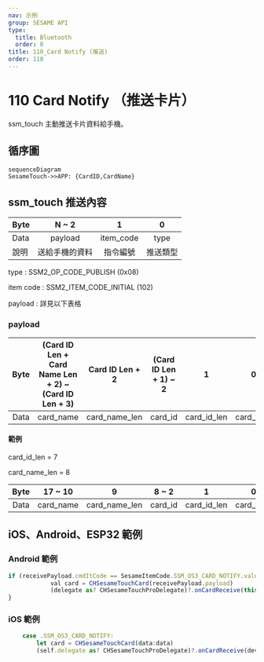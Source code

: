 ```yaml
---
nav: 示例
group: SESAME API
type:
  title: Bluetooth
  order: 0
title: 110_Card Notify (推送)
order: 110
---
```


# 110 Card Notify （推送卡片）

ssm_touch 主動推送卡片資料給手機。

## 循序圖

```mermaid
sequenceDiagram
SesameTouch->>APP: {CardID,CardName}
```


## ssm_touch 推送內容

| Byte |     N ~ 2      |     1     |    0     |
| ---- | :------------: | :-------: | :------: |
| Data |    payload     | item_code |   type   |
| 說明 | 送給手機的資料 | 指令編號  | 推送類型 |

type : SSM2_OP_CODE_PUBLISH (0x08)

item code : SSM2_ITEM_CODE_INITIAL (102)

payload : 詳見以下表格

### payload

| Byte | (Card ID Len + Card Name Len + 2) ~ (Card ID Len + 3) | Card ID Len + 2 | (Card ID Len + 1) ~ 2 |      1      |     0     |
| :--: | :---------------------------------------------------: | :-------------: | :-------------------: | :---------: | :-------: |
| Data |                       card_name                       |  card_name_len  |        card_id        | card_id_len | card_type |

#### 範例

card_id_len = 7

card_name_len = 8

| Byte |  17 ~ 10  |       9       |  8 ~ 2  |      1      |     0     |
| :--: | :-------: | :-----------: | :-----: | :---------: | :-------: |
| Data | card_name | card_name_len | card_id | card_id_len | card_type |

## iOS、Android、ESP32 範例
 

### Android 範例

```jsx | pure
if (receivePayload.cmdItCode == SesameItemCode.SSM_OS3_CARD_NOTIFY.value) {
            val card = CHSesameTouchCard(receivePayload.payload)
            (delegate as? CHSesameTouchProDelegate)?.onCardReceive(this, card.cardID, card.cardName, card.cardType)
}
```

### iOS 範例

```jsx | pure
    case .SSM_OS3_CARD_NOTIFY:
        let card = CHSesameTouchCard(data:data)
        (self.delegate as? CHSesameTouchProDelegate)?.onCardReceive(device:self, id: card.cardID, name: card.cardName, type: card.cardType)
```


